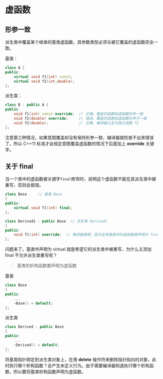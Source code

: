 # 虚函数

## 形参一致

派生类中覆盖某个继承的基类虚函数，其参数类型必须与被它覆盖的虚函数完全一致。

基类：

```c++
class A {
public:
    virtual void f1(int) const;
    virtual void f2(int,double);
};
```

派生类：

```c++
class B : public A {
public:
    void f1(int) const override;  // 正确，覆盖的函数和虚函数形参一致
    void f2(double) override;     // 错误，覆盖的函数和虚函数形参不一致
    void f2(double);              // 正确，编译器认定为独立函数 f2 
};
```

注意第三种情况，如果意图覆盖却没有保持形参一致，编译器就检查不出来错误了。所以 C++11 标准才会规定意图覆盖虚函数的情况下后面加上 **override** 关键字。



## 关于 final

当一个类中的虚函数被关键字`final`修饰时，说明这个虚函数不能在其派生类中被重写，否则会报错。

```c++
class Base     // 基类 Base
{
public:
    virtual void f1(int) final;
};

class Derived1 : public Base  // 派生类 Derived1
{
public:
    void f1(int) override;  // 编译器报错，因为在其基类中的虚函数被声明为 final，不能被覆盖
};
```

问题来了，基类中声明为 virtual 就是希望它的派生类中被重写，为什么又添加 final 不允许派生类重写呢？



> 基类的析构函数要声明为虚函数

基类

```c++
class Base
{
public:
    ...
    ~Base() = default;
};
```

派生类

```c++
class Derived : public Base
{
public:
	...
    ~Derived() = default;
};
```



将基类指针绑定到派生类对象上，在用 **delete** 操作符来删除指针指向的对象，此时执行哪个析构函数？会产生未定义行为。由于需要编译器知道执行哪个析构函数，所以要将基类析构函数声明为虚函数。